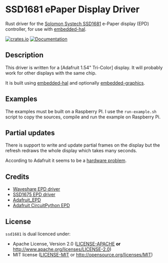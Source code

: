 # SSD1681 ePaper Display Driver

Rust driver for the [Solomon Systech SSD1681][SSD1681] e-Paper display (EPD)
controller, for use with [embedded-hal].

[![crates.io](https://img.shields.io/crates/v/ssd1681.svg)](https://crates.io/crates/ssd1681)
[![Documentation](https://docs.rs/ssd1681/badge.svg)](https://docs.rs/ssd1681/)


## Description

This driver is written for a [Adafruit 1.54" Tri-Color] display.
It will probably work for other displays with the same chip.

It is built using [embedded-hal] and optionally
[embedded-graphics]. 

## Examples
The examples must be built on a Raspberry PI. I use the
`run-example.sh` script to copy the sources, compile and run the
example on Raspberry Pi.

## Partial updates
There is support to write and update partial frames on the
display but the refresh redraws the whole display which takes
many seconds.

According to Adafruit it seems to be a [hardware problem].

## Credits

* [Waveshare EPD driver](https://github.com/caemor/epd-waveshare)
* [SSD1675 EPD driver](https://github.com/wezm/ssd1675)
* [Adafruit_EPD](https://github.com/adafruit/Adafruit_EPD)
* [Adafruit CircuitPython EPD](https://github.com/adafruit/Adafruit_CircuitPython_EPD)

## License

`ssd1681` is dual licenced under:

- Apache License, Version 2.0 ([LICENSE-APACHE](LICENSE-APACHE) **or**
  http://www.apache.org/licenses/LICENSE-2.0)
- MIT license ([LICENSE-MIT](LICENSE-MIT) or http://opensource.org/licenses/MIT)

[embedded-hal]: https://crates.io/crates/embedded-hal
[embedded-graphics]: https://github.com/embedded-graphics/embedded-graphics
[LICENSE-APACHE]: https://github.com/wezm/ssd1675/blob/master/LICENSE-APACHE
[LICENSE-MIT]: https://github.com/wezm/ssd1675/blob/master/LICENSE-MIT
[SSD1681]: https://www.solomon-systech.com/product/ssd1681
[hardware problem]: https://forums.adafruit.com/viewtopic.php?f=47&t=146252&p=722909&hilit=partial+update#p722957.

